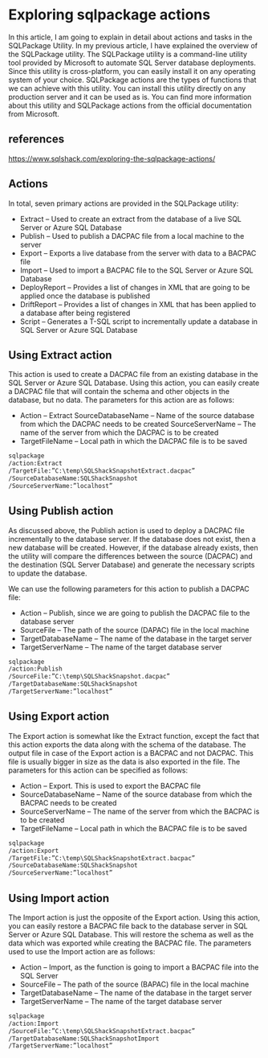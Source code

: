 # Exploring sqlpackage actions

In this article, I am going to explain in detail about actions and tasks in the SQLPackage Utility. In my previous article, I have explained the overview of the SQLPackage utility. The SQLPackage utility is a command-line utility tool provided by Microsoft to automate SQL Server database deployments. Since this utility is cross-platform, you can easily install it on any operating system of your choice. SQLPackage actions are the types of functions that we can achieve with this utility. You can install this utility directly on any production server and it can be used as is. You can find more information about this utility and SQLPackage actions from the official documentation from Microsoft.

## references

<https://www.sqlshack.com/exploring-the-sqlpackage-actions/>

## Actions

In total, seven primary actions are provided in the SQLPackage utility:

- Extract – Used to create an extract from the database of a live SQL Server or Azure SQL Database
- Publish – Used to publish a DACPAC file from a local machine to the server
- Export – Exports a live database from the server with data to a BACPAC file
- Import – Used to import a BACPAC file to the SQL Server or Azure SQL Database
- DeployReport – Provides a list of changes in XML that are going to be applied once the database is published
- DriftReport – Provides a list of changes in XML that has been applied to a database after being registered
- Script – Generates a T-SQL script to incrementally update a database in SQL Server or Azure SQL Database

## Using Extract action

This action is used to create a DACPAC file from an existing database in the SQL Server or Azure SQL Database. Using this action, you can easily create a DACPAC file that will contain the schema and other objects in the database, but no data. The parameters for this action are as follows:

- Action – Extract
SourceDatabaseName – Name of the source database from which the DACPAC needs to be created
SourceServerName – The name of the server from which the DACPAC is to be created
- TargetFileName – Local path in which the DACPAC file is to be saved

```bash
sqlpackage
/action:Extract
/TargetFile:”C:\temp\SQLShackSnapshotExtract.dacpac”
/SourceDatabaseName:SQLShackSnapshot
/SourceServerName:”localhost”
```

## Using Publish action

As discussed above, the Publish action is used to deploy a DACPAC file incrementally to the database server. If the database does not exist, then a new database will be created. However, if the database already exists, then the utility will compare the differences between the source (DACPAC) and the destination (SQL Server Database) and generate the necessary scripts to update the database.

We can use the following parameters for this action to publish a DACPAC file:

- Action – Publish, since we are going to publish the DACPAC file to the database server
- SourceFile – The path of the source (DAPAC) file in the local machine
- TargetDatabaseName – The name of the database in the target server
- TargetServerName – The name of the target database server

```bash
sqlpackage
/action:Publish
/SourceFile:”C:\temp\SQLShackSnapshot.dacpac”
/TargetDatabaseName:SQLShackSnapshot
/TargetServerName:”localhost”


```

## Using Export action

The Export action is somewhat like the Extract function, except the fact that this action exports the data along with the schema of the database. The output file in case of the Export action is a BACPAC and not DACPAC. This file is usually bigger in size as the data is also exported in the file. The parameters for this action can be specified as follows:

- Action – Export. This is used to export the BACPAC file
- SourceDatabaseName – Name of the source database from which the BACPAC needs to be created
- SourceServerName – The name of the server from which the BACPAC is to be created
- TargetFileName – Local path in which the BACPAC file is to be saved

```bash
sqlpackage
/action:Export
/TargetFile:”C:\temp\SQLShackSnapshotExtract.bacpac”
/SourceDatabaseName:SQLShackSnapshot
/SourceServerName:”localhost”
```

## Using Import action

The Import action is just the opposite of the Export action. Using this action, you can easily restore a BACPAC file back to the database server in SQL Server or Azure SQL Database. This will restore the schema as well as the data which was exported while creating the BACPAC file. The parameters used to use the Import action are as follows:

- Action – Import, as the function is going to import a BACPAC file into the SQL Server
- SourceFile – The path of the source (BAPAC) file in the local machine
- TargetDatabaseName – The name of the database in the target server
- TargetServerName – The name of the target database server

```bash
sqlpackage
/action:Import
/SourceFile:”C:\temp\SQLShackSnapshotExtract.bacpac”
/TargetDatabaseName:SQLShackSnapshotImport
/TargetServerName:”localhost”


```
